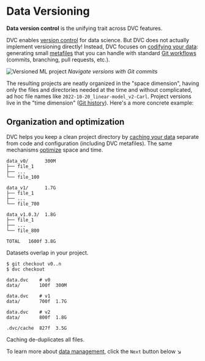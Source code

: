 # Data Versioning

<admon type="tip">

**Data version control** is the unifying trait across DVC features.

</admon>

DVC enables [version control] for data science. But DVC does not actually
implement versioning directly! Instead, DVC focuses on [codifying your data]:
generating small [metafiles] that you can handle with standard [Git workflows]
(commits, branching, pull requests, etc.).

![Versioned ML project](/img/versioned-project.png) _Navigate versions with Git
commits_

The resulting projects are neatly organized in the "space dimension", having
only the files and directories needed at the time and without complicated, ad
hoc file names like `2022-10-20_linear-model_v2-Carl`. Project versions live in
the "time dimension" ([Git history]). Here's a more concrete example:

[version control]:
  https://git-scm.com/book/en/v2/Getting-Started-About-Version-Control
[codifying your data]: /doc/use-cases/versioning-data-and-models
[metafiles]: /doc/user-guide/project-structure
[git workflows]: https://www.atlassian.com/git/tutorials/comparing-workflows
[git history]:
  https://git-scm.com/book/en/v2/Git-Basics-Viewing-the-Commit-History

## Organization and optimization

DVC helps you keep a clean project directory by [caching your data] separate
from code and configuration (including DVC metafiles). The same mechanisms
[optimize] space and time.

<cards>

<card heading="Traditional">

```cli
data_v0/      300M
├── file_1
├── ...
└── file_100

data_v1/      1.7G
├── file_1
├── ...
└── file_700

data_v1.0.3/  1.8G
├── file_1
├── ...
└── file_800

TOTAL   1600f 3.8G
```

<admon type="warn">

Datasets overlap in your project.

</admon>

</card>

<card heading="With DVC">

```cli
$ git checkout v0..n
$ dvc checkout
```

```cli
data.dvc    # v0
data/       100f  300M
```

```cli
data.dvc    # v1
data/       700f  1.7G
```

```cli
data.dvc    # v2
data/       800f  1.8G

.dvc/cache  827f  3.5G
```

<admon type="info">

<abbr>Caching</abbr> de-duplicates all files.

[dvc cache]:
  /doc/user-guide/project-structure/internal-files#structure-of-the-cache-directory

</admon>

</card>

</cards>

[caching your data]:
  /doc/user-guide/project-structure/internal-files#structure-of-the-cache-directory
[optimize]: /doc/user-guide/data-management/large-dataset-optimization

<!-- ## Cloud versioning

_New in DVC 2.30.0 (see `dvc version`)_

To simplify remote data operations, DVC now supports native versioning of files
and directories on several cloud providers. This means that you can browse your
files normally as you would see them in your local workspace.
-->

To learn more about [data management], click the `Next` button below ↘

[data management]: /doc/user-guide/data-management
